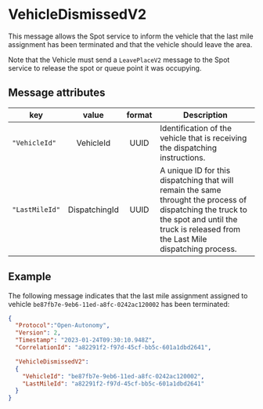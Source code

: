 # VehicleDismissedV2
This message allows the Spot service to inform the vehicle that the last mile assignment has been terminated and that the vehicle should leave the area.

Note that the Vehicle must send a `LeavePlaceV2` message to the Spot service to release the spot or queue point it was occupying.

## Message attributes
|key |value |format | Description|
|---|:---:|:---:|---|
|``"VehicleId"``| VehicleId| UUID| Identification of the vehicle that is receiving the dispatching instructions.|
|``"LastMileId"``| DispatchingId| UUID| A unique ID for this dispatching that will remain the same throught the process of dispatching the truck to the spot and until the truck is released from the Last Mile dispatching process.|

## Example

The following message indicates that the last mile assignment assigned to vehicle `be87fb7e-9eb6-11ed-a8fc-0242ac120002` has been terminated:

```json
{
  "Protocol":"Open-Autonomy",
  "Version": 2,
  "Timestamp": "2023-01-24T09:30:10.948Z",
  "CorrelationId": "a82291f2-f97d-45cf-bb5c-601a1dbd2641",

  "VehicleDismissedV2":
  {
    "VehicleId": "be87fb7e-9eb6-11ed-a8fc-0242ac120002",
    "LastMileId": "a82291f2-f97d-45cf-bb5c-601a1dbd2641"
  }
}
```
